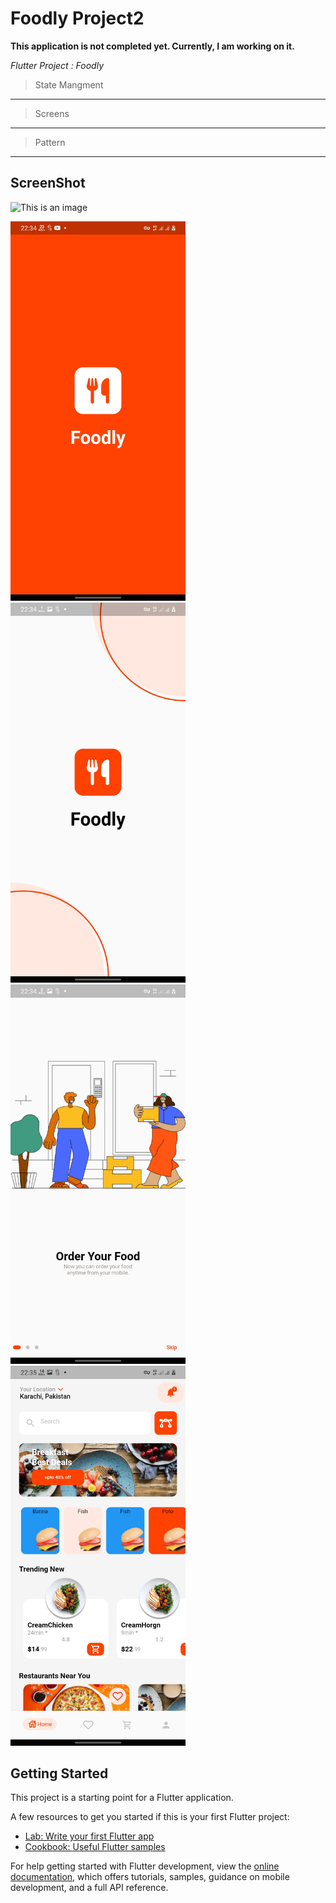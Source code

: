 # Foodly Project2

**This application is not completed yet. Currently, I am working on it.**

*Flutter Project : Foodly* 
> State Mangment
-------
> Screens
-------
> Pattern
-------
 
## ScreenShot

![This is an image]([,])
<p align="left">
  <img src="https://raw.githubusercontent.com/IGayoub/foodly-app-flutter/master/assets/img/foodlyScreens/Screen1.jpg" width="280" title="hover text">
  <img src="https://raw.githubusercontent.com/IGayoub/foodly-app-flutter/master/assets/img/foodlyScreens/Screen2.jpg" width="280" alt="accessibility text">
 <img src="https://raw.githubusercontent.com/IGayoub/foodly-app-flutter/master/assets/img/foodlyScreens/Screen3.jpg" width="280" alt="accessibility text">
 <img src="https://raw.githubusercontent.com/IGayoub/foodly-app-flutter/master/assets/img/foodlyScreens/Screen6.jpg" width="280" alt="accessibility text">
</p>

## Getting Started

This project is a starting point for a Flutter application.

A few resources to get you started if this is your first Flutter project:

- [Lab: Write your first Flutter app](https://docs.flutter.dev/get-started/codelab)
- [Cookbook: Useful Flutter samples](https://docs.flutter.dev/cookbook)

For help getting started with Flutter development, view the
[online documentation](https://docs.flutter.dev/), which offers tutorials,
samples, guidance on mobile development, and a full API reference.
